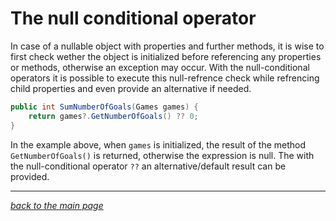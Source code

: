 # The null conditional operator

In case of a nullable object with properties and further methods, it is wise to first check wether the object is initialized before referencing any properties or methods, otherwise an exception may occur. 
With the null-conditional operators it is possible to execute this null-refrence check while refrencing child properties and even provide an alternative if needed.

```c#
public int SumNumberOfGoals(Games games) {
    return games?.GetNumberOfGoals() ?? 0;
}
```
In the example above, when `games` is initialized, the result of the method `GetNumberOfGoals()` is returned, otherwise the expression is null. The with the null-conditional operator `??` an alternative/default result can be provided.

-------------------------------------------
*[back to the main page](../../readme.md)*